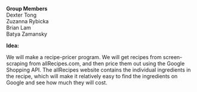 <b>Group Members</b>
<br>Dexter Tong
<br>Zuzanna Rybicka
<br>Brian Lam
<br>Batya Zamansky
<p>
<p>
<b>Idea:</b>
<p>
We will make a recipe-pricer program.  We will get recipes from screen-scraping from allRecipes.com, and then price them out using the Google Shopping API.  The allRecipes website contains the individual ingredients in the recipe, which will make it relatively easy to find the ingredients on Google and see how much they will cost.
